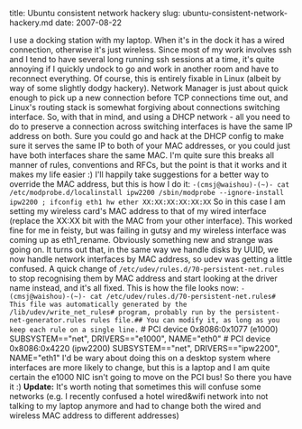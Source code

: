 title: Ubuntu consistent network hackery
slug: ubuntu-consistent-network-hackery.md
date: 2007-08-22


I use a docking station with my laptop. When it's in the dock it has a wired connection, otherwise it's just wireless.
Since most of my work involves ssh and I tend to have several long running ssh sessions at a time, it's quite annoying if I quickly undock to go and work in another room and have to reconnect everything.
Of course, this is entirely fixable in Linux (albeit by way of some slightly dodgy hackery). Network Manager is just about quick enough to pick up a new connection before TCP connections time out, and Linux's routing stack is somewhat forgiving about connections switching interface. So, with that in mind, and using a DHCP network - all you need to do to preserve a connection across switching interfaces is have the same IP address on both. Sure you could go and hack at the DHCP config to make sure it serves the same IP to both of your MAC addresses, or you could just have both interfaces share the same MAC. I'm quite sure this breaks all manner of rules, conventions and RFCs, but the point is that it works and it makes my life easier :)
I'll happily take suggestions for a better way to override the MAC address, but this is how I do it:
`-(cmsj@waishou)-(~)- cat /etc/modprobe.d/localinstall ipw2200 /sbin/modprobe --ignore-install ipw2200 ; ifconfig eth1 hw ether XX:XX:XX:XX:XX:XX`
So in this case I am setting my wireless card's MAC address to that of my wired interface (replace the XX:XX bit with the MAC from your other interface).
This worked fine for me in feisty, but was failing in gutsy and my wireless interface was coming up as eth1\_rename. Obviously something new and strange was going on.
It turns out that, in the same way we handle disks by UUID, we now handle network interfaces by MAC address, so udev was getting a little confused.
A quick change of `/etc/udev/rules.d/70-persistent-net.rules` to stop recognising them by MAC address and start looking at the driver name instead, and it's all fixed. This is how the file looks now:
`-(cmsj@waishou)-(~)- cat /etc/udev/rules.d/70-persistent-net.rules# This file was automatically generated by the /lib/udev/write_net_rules# program, probably run by the persistent-net-generator.rules rules file.## You can modify it, as long as you keep each rule on a single line.`
\# PCI device 0x8086:0x1077 (e1000)
SUBSYSTEM=="net", DRIVERS=="e1000", NAME="eth0"
\# PCI device 0x8086:0x4220 (ipw2200)
SUBSYSTEM=="net", DRIVERS=="ipw2200", NAME="eth1"
I'd be wary about doing this on a desktop system where interfaces are more likely to change, but this is a laptop and I am quite certain the e1000 NIC isn't going to move on the PCI bus!
So there you have it :)
**Update:** It's worth noting that sometimes this will confuse some networks (e.g. I recently confused a hotel wired&wifi network into not talking to my laptop anymore and had to change both the wired and wireless MAC address to different addresses)